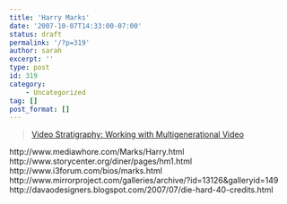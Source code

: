 ```yaml
---
title: 'Harry Marks'
date: '2007-10-07T14:33:00-07:00'
status: draft
permalink: '/?p=319'
author: sarah
excerpt: ''
type: post
id: 319
category:
    - Uncategorized
tag: []
post_format: []
---
```

> [Video Stratigraphy: Working with Multigenerational Video](http://positivelyatlantaga.com/1990/01/07/video-stratigraphy-working-with-multigenerational-video/)

<iframe class="wp-embedded-content" data-secret="FzPdtdTPuN" frameborder="0" height="338" loading="lazy" marginheight="0" marginwidth="0" sandbox="allow-scripts" scrolling="no" security="restricted" src="http://positivelyatlantaga.com/1990/01/07/video-stratigraphy-working-with-multigenerational-video/embed/#?secret=FzPdtdTPuN" style="position: absolute; clip: rect(1px, 1px, 1px, 1px);" title="“Video Stratigraphy: Working with Multigenerational Video” — Positively Atlanta Georgia" width="600"></iframe>  
http://www.mediawhore.com/Marks/Harry.html  
http://www.storycenter.org/diner/pages/hm1.html  
http://www.i3forum.com/bios/marks.html  
http://www.mirrorproject.com/galleries/archive/?id=13126&amp;galleryid=149  
http://davaodesigners.blogspot.com/2007/07/die-hard-40-credits.html